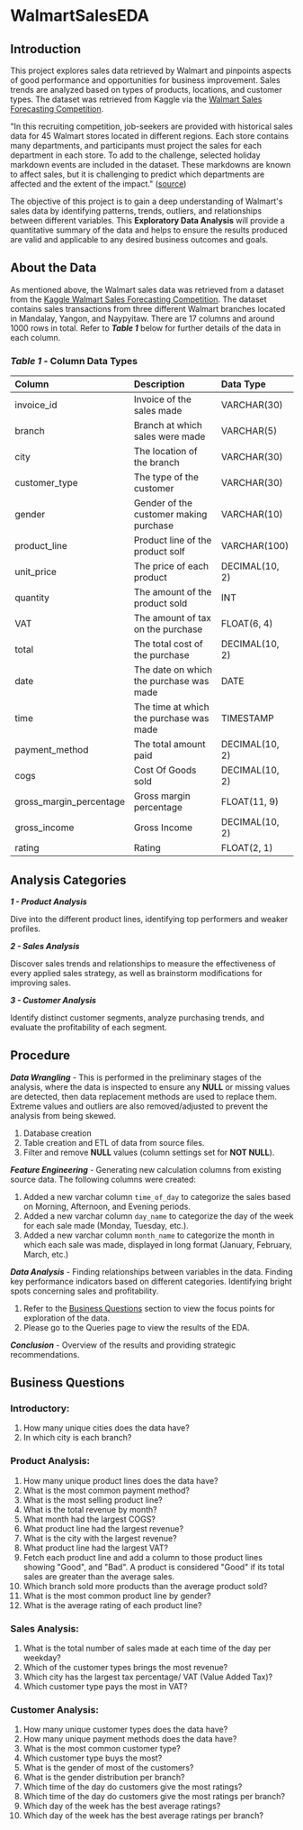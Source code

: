 # WalmartSalesEDA
## Introduction
This project explores sales data retrieved by Walmart and pinpoints aspects of good performance and opportunities for business improvement. Sales trends are analyzed based on types of products, locations, and customer types. The dataset was retrieved from Kaggle via the [Walmart Sales Forecasting Competition](https://www.kaggle.com/c/walmart-recruiting-store-sales-forecasting).

"In this recruiting competition, job-seekers are provided with historical sales data for 45 Walmart stores located in different regions. Each store contains many departments, and participants must project the sales for each department in each store. To add to the challenge, selected holiday markdown events are included in the dataset. These markdowns are known to affect sales, but it is challenging to predict which departments are affected and the extent of the impact." ([source](https://www.kaggle.com/c/walmart-recruiting-store-sales-forecasting))

The objective of this project is to gain a deep understanding of Walmart's sales data by identifying patterns, trends, outliers, and relationships between different variables. This **Exploratory Data Analysis** will provide a quantitative summary of the data and helps to ensure the results produced are valid and applicable to any desired business outcomes and goals.

## About the Data
As mentioned above, the Walmart sales data was retrieved from a dataset from the [Kaggle Walmart Sales Forecasting Competition](https://www.kaggle.com/c/walmart-recruiting-store-sales-forecasting). The dataset contains sales transactions from three different Walmart branches located in Mandalay, Yangon, and Naypyitaw. There are 17 columns and around 1000 rows in total. Refer to ***Table 1*** below for further details of the data in each column.

### *Table 1* - Column Data Types

| Column                  | Description                             | Data Type      |
| :---------------------- | :-------------------------------------- | :------------- |
| invoice_id              | Invoice of the sales made               | VARCHAR(30)    |
| branch                  | Branch at which sales were made         | VARCHAR(5)     |
| city                    | The location of the branch              | VARCHAR(30)    |
| customer_type           | The type of the customer                | VARCHAR(30)    |
| gender                  | Gender of the customer making purchase  | VARCHAR(10)    |
| product_line            | Product line of the product solf        | VARCHAR(100)   |
| unit_price              | The price of each product               | DECIMAL(10, 2) |
| quantity                | The amount of the product sold          | INT            |
| VAT                 | The amount of tax on the purchase       | FLOAT(6, 4)    |
| total                   | The total cost of the purchase          | DECIMAL(10, 2) |
| date                    | The date on which the purchase was made | DATE           |
| time                    | The time at which the purchase was made | TIMESTAMP      |
| payment_method                 | The total amount paid                   | DECIMAL(10, 2) |
| cogs                    | Cost Of Goods sold                      | DECIMAL(10, 2) |
| gross_margin_percentage | Gross margin percentage                 | FLOAT(11, 9)   |
| gross_income            | Gross Income                            | DECIMAL(10, 2) |
| rating                  | Rating                                  | FLOAT(2, 1)    |

## Analysis Categories
***1 - Product Analysis***

Dive into the different product lines, identifying top performers and weaker profiles.

***2 - Sales Analysis***

Discover sales trends and relationships to measure the effectiveness of every applied sales strategy, as well as brainstorm modifications for improving sales.

***3 - Customer Analysis***

Identify distinct customer segments, analyze purchasing trends, and evaluate the profitability of each segment.

## Procedure
***Data Wrangling*** - This is performed in the preliminary stages of the analysis, where the data is inspected to ensure any **NULL** or missing values are detected, then data replacement methods are used to replace them. Extreme values and outliers are also removed/adjusted to prevent the analysis from being skewed.
1. Database creation
2. Table creation and ETL of data from source files.
3. Filter and remove **NULL** values (column settings set for **NOT NULL**).

***Feature Engineering*** - Generating new calculation columns from existing source data. The following columns were created:
1. Added a new varchar column `time_of_day` to categorize the sales based on Morning, Afternoon, and Evening periods.
2. Added a new varchar column `day_name` to categorize the day of the week for each sale made (Monday, Tuesday, etc.).
3. Added a new varchar column `month_name` to categorize the month in which each sale was made, displayed in long format (January, February, March, etc.)

***Data Analysis*** - Finding relationships between variables in the data. Finding key performance indicators based on different categories. Identifying bright spots concerning sales and profitability.
1. Refer to the [Business Questions](##business-questions) section to view the focus points for exploration of the data.
2. Please go to the Queries page to view the results of the EDA.

***Conclusion*** - Overview of the results and providing strategic recommendations.

## Business Questions
### Introductory:
1. How many unique cities does the data have?
2. In which city is each branch?
### Product Analysis:
1. How many unique product lines does the data have?
2. What is the most common payment method?
3. What is the most selling product line?
4. What is the total revenue by month?
5. What month had the largest COGS?
6. What product line had the largest revenue?
7. What is the city with the largest revenue?
8. What product line had the largest VAT?
9. Fetch each product line and add a column to those product lines showing "Good", and "Bad". A product is considered "Good" if its total sales are greater than the average sales.
10. Which branch sold more products than the average product sold?
11. What is the most common product line by gender?
12. What is the average rating of each product line?
### Sales Analysis:
1. What is the total number of sales made at each time of the day per weekday?
2. Which of the customer types brings the most revenue?
3. Which city has the largest tax percentage/ VAT (Value Added Tax)?
4. Which customer type pays the most in VAT?
### Customer Analysis:
1. How many unique customer types does the data have?
2. How many unique payment methods does the data have?
3. What is the most common customer type?
4. Which customer type buys the most?
5. What is the gender of most of the customers?
6. What is the gender distribution per branch?
7. Which time of the day do customers give the most ratings?
8. Which time of the day do customers give the most ratings per branch?
9. Which day of the week has the best average ratings?
10. Which day of the week has the best average ratings per branch?









